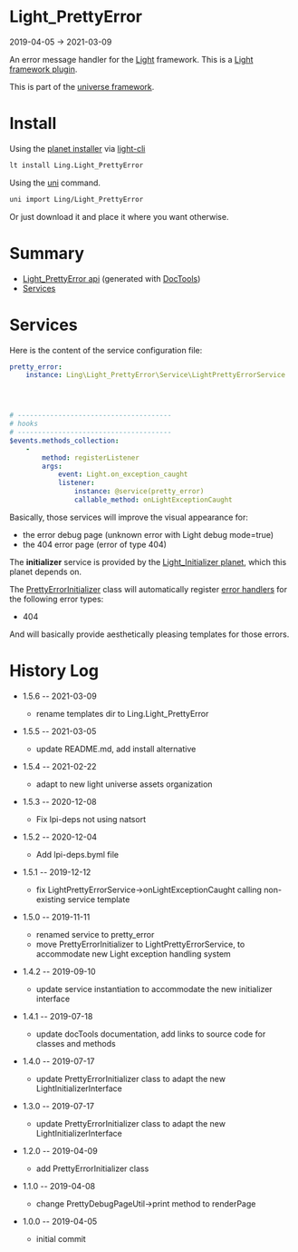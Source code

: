 Light_PrettyError
===========
2019-04-05 -> 2021-03-09



An error message handler for the [Light](https://github.com/lingtalfi/Light) framework.
This is a [Light framework plugin](https://github.com/lingtalfi/Light/blob/master/doc/pages/plugin.md).


This is part of the [universe framework](https://github.com/karayabin/universe-snapshot).




Install
==========
Using the [planet installer](https://github.com/lingtalfi/Light_PlanetInstaller) via [light-cli](https://github.com/lingtalfi/Light_Cli)
```bash
lt install Ling.Light_PrettyError
```

Using the [uni](https://github.com/lingtalfi/universe-naive-importer) command.
```bash
uni import Ling/Light_PrettyError
```

Or just download it and place it where you want otherwise.






Summary
===========
- [Light_PrettyError api](https://github.com/lingtalfi/Light_PrettyError/blob/master/doc/api/Ling/Light_PrettyError.md) (generated with [DocTools](https://github.com/lingtalfi/DocTools))
- [Services](#services)



Services
=========

Here is the content of the service configuration file:

```yaml
pretty_error:
    instance: Ling\Light_PrettyError\Service\LightPrettyErrorService




# --------------------------------------
# hooks
# --------------------------------------
$events.methods_collection:
    -
        method: registerListener
        args:
            event: Light.on_exception_caught
            listener:
                instance: @service(pretty_error)
                callable_method: onLightExceptionCaught

```

Basically, those services will improve the visual appearance for:

- the error debug page (unknown error with Light debug mode=true)
- the 404 error page (error of type 404)


The **initializer** service is provided by the [Light_Initializer planet](https://github.com/lingtalfi/Light_Initializer), which this planet depends on.


The [PrettyErrorInitializer](https://github.com/lingtalfi/Light_PrettyError/blob/master/doc/api/Ling/Light_PrettyError/Initializer/PrettyErrorInitializer.md) class will
automatically register [error handlers](https://github.com/lingtalfi/Light/blob/master/doc/api/Ling/Light/Core/Light.md#error-handlers) for the following error types:

- 404

And will basically provide aesthetically pleasing templates for those errors.
 






History Log
=============
    

- 1.5.6 -- 2021-03-09

    - rename templates dir to Ling.Light_PrettyError

- 1.5.5 -- 2021-03-05

    - update README.md, add install alternative

- 1.5.4 -- 2021-02-22

   - adapt to new light universe assets organization

- 1.5.3 -- 2020-12-08

    - Fix lpi-deps not using natsort

- 1.5.2 -- 2020-12-04

    - Add lpi-deps.byml file

- 1.5.1 -- 2019-12-12

    - fix LightPrettyErrorService->onLightExceptionCaught calling non-existing service template
    
- 1.5.0 -- 2019-11-11

    - renamed service to pretty_error
    - move PrettyErrorInitializer to LightPrettyErrorService, to accommodate new Light exception handling system
    
- 1.4.2 -- 2019-09-10

    - update service instantiation to accommodate the new initializer interface
        
- 1.4.1 -- 2019-07-18

    - update docTools documentation, add links to source code for classes and methods
        
- 1.4.0 -- 2019-07-17

    - update PrettyErrorInitializer class to adapt the new LightInitializerInterface
    
- 1.3.0 -- 2019-07-17

    - update PrettyErrorInitializer class to adapt the new LightInitializerInterface
    
- 1.2.0 -- 2019-04-09

    - add PrettyErrorInitializer class
    
- 1.1.0 -- 2019-04-08

    - change PrettyDebugPageUtil->print method to renderPage
    
- 1.0.0 -- 2019-04-05

    - initial commit